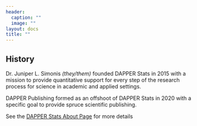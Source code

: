 ```yaml
---
header:
  caption: ""
  image: ""
layout: docs
title: ""
---
```


## History

Dr. Juniper L. Simonis *(they/them)* founded DAPPER Stats in 2015 with a mission to provide quantitative support for every step of the research process for science in academic and applied settings.

DAPPER Publishing formed as an offshoot of DAPPER Stats in 2020 with a specific goal to provide spruce scientific publishing.

See the [DAPPER Stats About Page](https://dapperstats.com/about) for more details